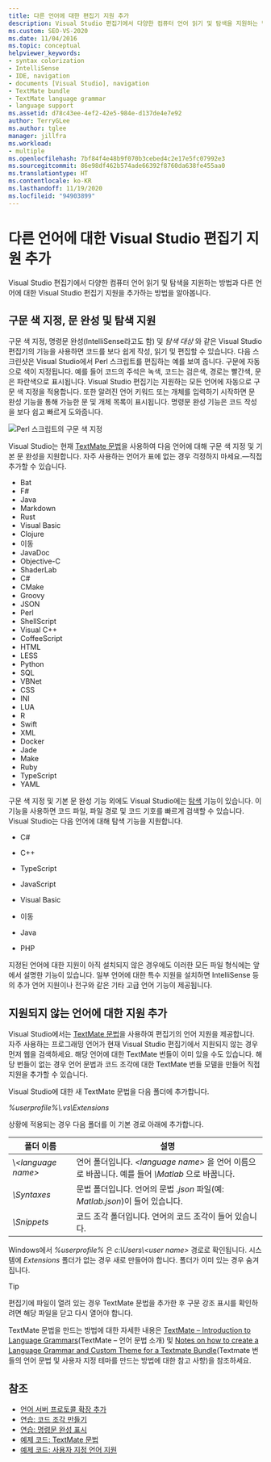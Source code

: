 ```yaml
---
title: 다른 언어에 대한 편집기 지원 추가
description: Visual Studio 편집기에서 다양한 컴퓨터 언어 읽기 및 탐색을 지원하는 방법과 다른 언어에 대한 지원을 추가하는 방법을 알아봅니다.
ms.custom: SEO-VS-2020
ms.date: 11/04/2016
ms.topic: conceptual
helpviewer_keywords:
- syntax colorization
- IntelliSense
- IDE, navigation
- documents [Visual Studio], navigation
- TextMate bundle
- TextMate language grammar
- language support
ms.assetid: d78c43ee-4ef2-42e5-984e-d137de4e7e92
author: TerryGLee
ms.author: tglee
manager: jillfra
ms.workload:
- multiple
ms.openlocfilehash: 7bf84f4e48b9f070b3cebed4c2e17e5fc07992e3
ms.sourcegitcommit: 86e98df462b574ade66392f8760da638fe455aa0
ms.translationtype: HT
ms.contentlocale: ko-KR
ms.lasthandoff: 11/19/2020
ms.locfileid: "94903899"
---
```

# <a name="add-visual-studio-editor-support-for-other-languages"></a>다른 언어에 대한 Visual Studio 편집기 지원 추가

Visual Studio 편집기에서 다양한 컴퓨터 언어 읽기 및 탐색을 지원하는 방법과 다른 언어에 대한 Visual Studio 편집기 지원을 추가하는 방법을 알아봅니다.

## <a name="syntax-colorization-statement-completion-and-navigate-to-support"></a>구문 색 지정, 문 완성 및 탐색 지원

구문 색 지정, 명령문 완성(IntelliSense라고도 함) 및 _탐색 대상_ 와 같은 Visual Studio 편집기의 기능을 사용하면 코드를 보다 쉽게 작성, 읽기 및 편집할 수 있습니다. 다음 스크린샷은 Visual Studio에서 Perl 스크립트를 편집하는 예를 보여 줍니다. 구문에 자동으로 색이 지정됩니다. 예를 들어 코드의 주석은 녹색, 코드는 검은색, 경로는 빨간색, 문은 파란색으로 표시됩니다. Visual Studio 편집기는 지원하는 모든 언어에 자동으로 구문 색 지정을 적용합니다. 또한 알려진 언어 키워드 또는 개체를 입력하기 시작하면 문 완성 기능을 통해 가능한 문 및 개체 목록이 표시됩니다. 명령문 완성 기능은 코드 작성을 보다 쉽고 빠르게 도와줍니다.

![Perl 스크립트의 구문 색 지정](../ide/media/vside_perledit.png)

Visual Studio는 현재 [TextMate 문법](https://manual.macromates.com/en/language_grammars)을 사용하여 다음 언어에 대해 구문 색 지정 및 기본 문 완성을 지원합니다. 자주 사용하는 언어가 표에 없는 경우 걱정하지 마세요.&mdash;직접 추가할 수 있습니다.


- Bat
- F#
- Java
- Markdown
- Rust
- Visual Basic
- Clojure
- 이동
- JavaDoc
- Objective-C
- ShaderLab
- C#
- CMake
- Groovy
- JSON
- Perl
- ShellScript
- Visual C++
- CoffeeScript
- HTML
- LESS
- Python
- SQL
- VBNet
- CSS
- INI
- LUA
- R
- Swift
- XML
- Docker
- Jade
- Make
- Ruby
- TypeScript
- YAML

구문 색 지정 및 기본 문 완성 기능 외에도 Visual Studio에는 [탐색](/archive/blogs/benwilli/visual-studio-tip-3-use-navigate-to) 기능이 있습니다. 이 기능을 사용하면 코드 파일, 파일 경로 및 코드 기호를 빠르게 검색할 수 있습니다. Visual Studio는 다음 언어에 대해 탐색 기능을 지원합니다.

- C#

- C++

- TypeScript

- JavaScript

- Visual Basic

- 이동

- Java

- PHP

지정된 언어에 대한 지원이 아직 설치되지 않은 경우에도 이러한 모든 파일 형식에는 앞에서 설명한 기능이 있습니다. 일부 언어에 대한 특수 지원을 설치하면 IntelliSense 등의 추가 언어 지원이나 전구와 같은 기타 고급 언어 기능이 제공됩니다.

## <a name="add-support-for-non-supported-languages"></a>지원되지 않는 언어에 대한 지원 추가

Visual Studio에서는 [TextMate 문법](https://manual.macromates.com/en/language_grammars)을 사용하여 편집기의 언어 지원을 제공합니다. 자주 사용하는 프로그래밍 언어가 현재 Visual Studio 편집기에서 지원되지 않는 경우 먼저 웹을 검색하세요. 해당 언어에 대한 TextMate 번들이 이미 있을 수도 있습니다. 해당 번들이 없는 경우 언어 문법과 코드 조각에 대한 TextMate 번들 모델을 만들어 직접 지원을 추가할 수 있습니다.

Visual Studio에 대한 새 TextMate 문법을 다음 폴더에 추가합니다.

*%userprofile%\\.vs\Extensions*

상황에 적용되는 경우 다음 폴더를 이 기본 경로 아래에 추가합니다.

|폴더 이름|설명|
|-----------------|-----------------|
|\\*\<language name>*|언어 폴더입니다. *\<language name>* 을 언어 이름으로 바꿉니다. 예를 들어 *\Matlab* 으로 바꿉니다.|
|*\Syntaxes*|문법 폴더입니다. 언어의 문법 *.json* 파일(예: *Matlab.json*)이 들어 있습니다.|
|*\Snippets*|코드 조각 폴더입니다. 언어의 코드 조각이 들어 있습니다.|

Windows에서 *%userprofile%* 은 *c:\Users\\\<user name>* 경로로 확인됩니다. 시스템에 *Extensions* 폴더가 없는 경우 새로 만들어야 합니다. 폴더가 이미 있는 경우 숨겨집니다.

> [!TIP]
> 편집기에 파일이 열려 있는 경우 TextMate 문법을 추가한 후 구문 강조 표시를 확인하려면 해당 파일을 닫고 다시 열어야 합니다.

TextMate 문법을 만드는 방법에 대한 자세한 내용은 [TextMate – Introduction to Language Grammars](https://developmentality.wordpress.com/2011/02/08/textmate-introduction-to-language-grammars/)(TextMate – 언어 문법 소개) 및 [Notes on how to create a Language Grammar and Custom Theme for a Textmate Bundle](https://benparizek.com/notebook/notes-on-how-to-create-a-language-grammar-and-custom-theme-for-a-textmate-bundle)(Textmate 번들의 언어 문법 및 사용자 지정 테마를 만드는 방법에 대한 참고 사항)을 참조하세요.

## <a name="see-also"></a>참조

- [언어 서버 프로토콜 확장 추가](../extensibility/adding-an-lsp-extension.md)
- [연습: 코드 조각 만들기](../ide/walkthrough-creating-a-code-snippet.md)
- [연습: 명령문 완성 표시](../extensibility/walkthrough-displaying-statement-completion.md)
- [예제 코드: TextMate 문법](https://github.com/microsoft/VSSDK-Extensibility-Samples/tree/master/TextmateGrammar)
- [예제 코드: 사용자 지정 언어 지원](https://github.com/microsoft/VSSDK-Extensibility-Samples/tree/master/Ook_Language_Integration)